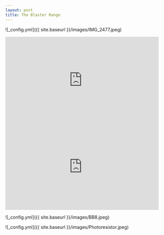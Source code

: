 ```yaml
---
layout: post
title: The Blaster Range
---
```


![_config.yml]({{ site.baseurl }}/images/IMG_2477.jpeg)

<!-- Import the component -->
<script type="module" src="https://unpkg.com/@google/model-viewer/dist/model-viewer.js"></script>
<script nomodule src="https://unpkg.com/@google/model-viewer/dist/model-viewer-legacy.js"></script>

<!-- Use it like any other HTML element -->
<model-viewer src="/images/Blaster2.glb" style="width:500px; height:500px;" auto-rotate camera-controls camera-orbit="180deg 30deg 105%"></model-viewer>

<iframe src="https://giphy.com/embed/KxcReDBr0nvoCLhdb6" width="480" height="270" frameBorder="0" class="giphy-embed" allowFullScreen></iframe>

<iframe src="https://giphy.com/embed/Jrk4fP8SxeOLYnyfVB" width="480" height="270" frameBorder="0" class="giphy-embed" allowFullScreen></iframe>

![_config.yml]({{ site.baseurl }}/images/BB8.jpeg)

![_config.yml]({{ site.baseurl }}/images/Photoresistor.jpeg)

